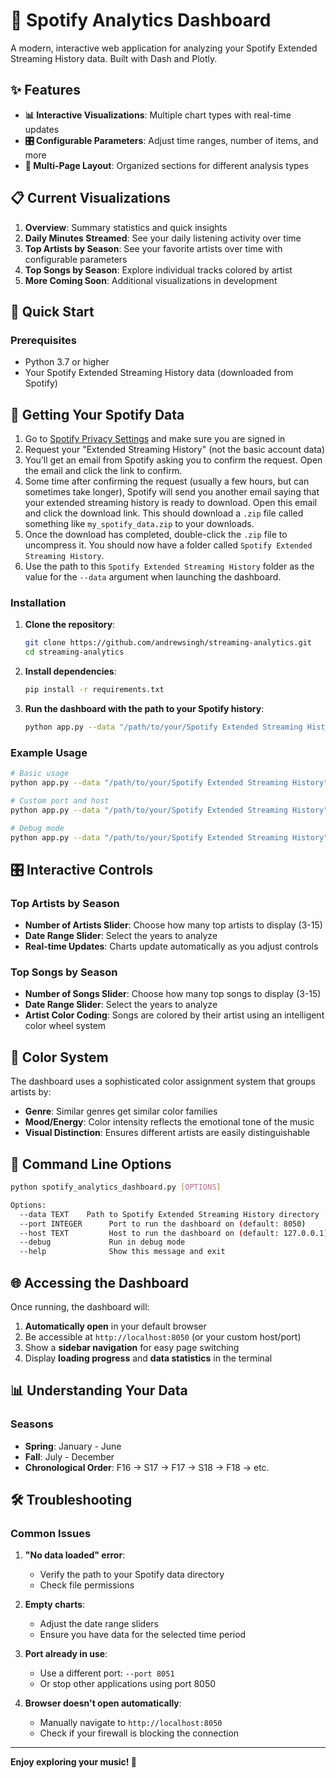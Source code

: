 # 🎵 Spotify Analytics Dashboard

A modern, interactive web application for analyzing your Spotify Extended Streaming History data. Built with Dash and Plotly.

## ✨ Features

- **📊 Interactive Visualizations**: Multiple chart types with real-time updates
- **🎛️ Configurable Parameters**: Adjust time ranges, number of items, and more
- **🎤 Multi-Page Layout**: Organized sections for different analysis types

## 📋 Current Visualizations

1. **Overview**: Summary statistics and quick insights
2. **Daily Minutes Streamed**: See your daily listening activity over time
3. **Top Artists by Season**: See your favorite artists over time with configurable parameters
4. **Top Songs by Season**: Explore individual tracks colored by artist
5. **More Coming Soon**: Additional visualizations in development

## 🚀 Quick Start

### Prerequisites

- Python 3.7 or higher
- Your Spotify Extended Streaming History data (downloaded from Spotify)

## 📁 Getting Your Spotify Data
1. Go to [Spotify Privacy Settings](https://www.spotify.com/account/privacy/) and make sure you are signed in
2. Request your "Extended Streaming History" (not the basic account data)
3. You’ll get an email from Spotify asking you to confirm the request. Open the email and click the link to confirm.
5. Some time after confirming the request (usually a few hours, but can sometimes take longer), Spotify will send you another email saying that your extended streaming history is ready to download. Open this email and click the download link. This should download a `.zip` file called something like `my_spotify_data.zip` to your downloads.
6. Once the download has completed, double-click the `.zip` file to uncompress it. You should now have a folder called `Spotify Extended Streaming History`.
7. Use the path to this `Spotify Extended Streaming History` folder as the value for the `--data` argument when launching the dashboard.

### Installation

1. **Clone the repository**:
   ```bash
   git clone https://github.com/andrewsingh/streaming-analytics.git
   cd streaming-analytics
   ```

2. **Install dependencies**:
   ```bash
   pip install -r requirements.txt
   ```

3. **Run the dashboard with the path to your Spotify history**:
   ```bash
   python app.py --data "/path/to/your/Spotify Extended Streaming History"
   ```

### Example Usage

```bash
# Basic usage
python app.py --data "/path/to/your/Spotify Extended Streaming History"

# Custom port and host
python app.py --data "/path/to/your/Spotify Extended Streaming History" --port 8080 --host 0.0.0.0

# Debug mode
python app.py --data "/path/to/your/Spotify Extended Streaming History" --debug
```



## 🎛️ Interactive Controls

### Top Artists by Season
- **Number of Artists Slider**: Choose how many top artists to display (3-15)
- **Date Range Slider**: Select the years to analyze
- **Real-time Updates**: Charts update automatically as you adjust controls

### Top Songs by Season
- **Number of Songs Slider**: Choose how many top songs to display (3-15)
- **Date Range Slider**: Select the years to analyze
- **Artist Color Coding**: Songs are colored by their artist using an intelligent color wheel system

## 🎨 Color System

The dashboard uses a sophisticated color assignment system that groups artists by:
- **Genre**: Similar genres get similar color families
- **Mood/Energy**: Color intensity reflects the emotional tone of the music
- **Visual Distinction**: Ensures different artists are easily distinguishable

## 🔧 Command Line Options

```bash
python spotify_analytics_dashboard.py [OPTIONS]

Options:
  --data TEXT    Path to Spotify Extended Streaming History directory [REQUIRED]
  --port INTEGER      Port to run the dashboard on (default: 8050)
  --host TEXT         Host to run the dashboard on (default: 127.0.0.1)
  --debug             Run in debug mode
  --help              Show this message and exit
```

## 🌐 Accessing the Dashboard

Once running, the dashboard will:
1. **Automatically open** in your default browser
2. Be accessible at `http://localhost:8050` (or your custom host/port)
3. Show a **sidebar navigation** for easy page switching
4. Display **loading progress** and **data statistics** in the terminal

## 📊 Understanding Your Data

### Seasons
- **Spring**: January - June
- **Fall**: July - December
- **Chronological Order**: F16 → S17 → F17 → S18 → F18 → etc.


## 🛠️ Troubleshooting

### Common Issues

1. **"No data loaded" error**:
   - Verify the path to your Spotify data directory
   - Check file permissions

2. **Empty charts**:
   - Adjust the date range sliders
   - Ensure you have data for the selected time period

3. **Port already in use**:
   - Use a different port: `--port 8051`
   - Or stop other applications using port 8050

4. **Browser doesn't open automatically**:
   - Manually navigate to `http://localhost:8050`
   - Check if your firewall is blocking the connection



---

**Enjoy exploring your music! 🎵** 